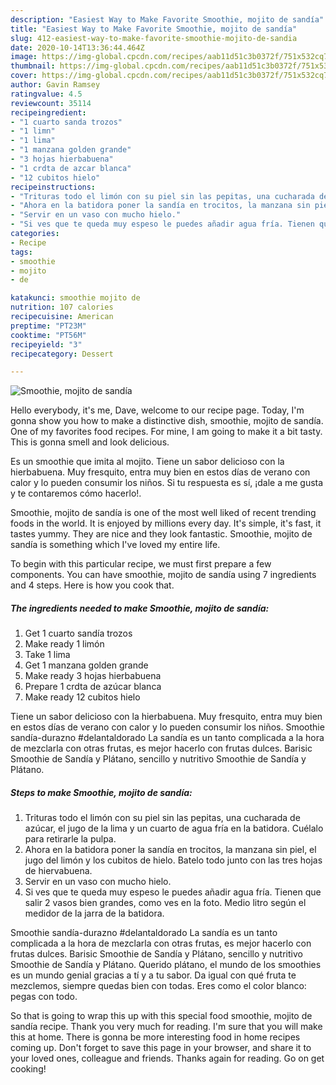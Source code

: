 ```yaml
---
description: "Easiest Way to Make Favorite Smoothie, mojito de sandía"
title: "Easiest Way to Make Favorite Smoothie, mojito de sandía"
slug: 412-easiest-way-to-make-favorite-smoothie-mojito-de-sandia
date: 2020-10-14T13:36:44.464Z
image: https://img-global.cpcdn.com/recipes/aab11d51c3b0372f/751x532cq70/smoothie-mojito-de-sandia-foto-principal.jpg
thumbnail: https://img-global.cpcdn.com/recipes/aab11d51c3b0372f/751x532cq70/smoothie-mojito-de-sandia-foto-principal.jpg
cover: https://img-global.cpcdn.com/recipes/aab11d51c3b0372f/751x532cq70/smoothie-mojito-de-sandia-foto-principal.jpg
author: Gavin Ramsey
ratingvalue: 4.5
reviewcount: 35114
recipeingredient:
- "1 cuarto sanda trozos"
- "1 limn"
- "1 lima"
- "1 manzana golden grande"
- "3 hojas hierbabuena"
- "1 crdta de azcar blanca"
- "12 cubitos hielo"
recipeinstructions:
- "Trituras todo el limón con su piel sin las pepitas, una cucharada de azúcar, el jugo de la lima y un cuarto de agua fría en la batidora. Cuélalo para retirarle la pulpa."
- "Ahora en la batidora poner la sandía en trocitos, la manzana sin piel, el jugo del limón y los cubitos de hielo. Batelo todo junto con las tres hojas de hiervabuena."
- "Servir en un vaso con mucho hielo."
- "Si ves que te queda muy espeso le puedes añadir agua fría. Tienen que salir 2 vasos bien grandes, como ves en la foto. Medio litro según el medidor de la jarra de la batidora."
categories:
- Recipe
tags:
- smoothie
- mojito
- de

katakunci: smoothie mojito de 
nutrition: 107 calories
recipecuisine: American
preptime: "PT23M"
cooktime: "PT56M"
recipeyield: "3"
recipecategory: Dessert

---
```



![Smoothie, mojito de sandía](https://img-global.cpcdn.com/recipes/aab11d51c3b0372f/751x532cq70/smoothie-mojito-de-sandia-foto-principal.jpg)

Hello everybody, it's me, Dave, welcome to our recipe page. Today, I'm gonna show you how to make a distinctive dish, smoothie, mojito de sandía. One of my favorites food recipes. For mine, I am going to make it a bit tasty. This is gonna smell and look delicious.

Es un smoothie que imita al mojito. Tiene un sabor delicioso con la hierbabuena. Muy fresquito, entra muy bien en estos días de verano con calor y lo pueden consumir los niños. Si tu respuesta es sí, ¡dale a me gusta y te contaremos cómo hacerlo!.

Smoothie, mojito de sandía is one of the most well liked of recent trending foods in the world. It is enjoyed by millions every day. It's simple, it's fast, it tastes yummy. They are nice and they look fantastic. Smoothie, mojito de sandía is something which I've loved my entire life.


To begin with this particular recipe, we must first prepare a few components. You can have smoothie, mojito de sandía using 7 ingredients and 4 steps. Here is how you cook that.

<!--inarticleads1-->

##### The ingredients needed to make Smoothie, mojito de sandía:

1. Get 1 cuarto sandía trozos
1. Make ready 1 limón
1. Take 1 lima
1. Get 1 manzana golden grande
1. Make ready 3 hojas hierbabuena
1. Prepare 1 crdta de azúcar blanca
1. Make ready 12 cubitos hielo


Tiene un sabor delicioso con la hierbabuena. Muy fresquito, entra muy bien en estos días de verano con calor y lo pueden consumir los niños. Smoothie sandía-durazno #delantaldorado La sandía es un tanto complicada a la hora de mezclarla con otras frutas, es mejor hacerlo con frutas dulces. Barisic Smoothie de Sandía y Plátano, sencillo y nutritivo Smoothie de Sandía y Plátano. 

<!--inarticleads2-->

##### Steps to make Smoothie, mojito de sandía:

1. Trituras todo el limón con su piel sin las pepitas, una cucharada de azúcar, el jugo de la lima y un cuarto de agua fría en la batidora. Cuélalo para retirarle la pulpa.
1. Ahora en la batidora poner la sandía en trocitos, la manzana sin piel, el jugo del limón y los cubitos de hielo. Batelo todo junto con las tres hojas de hiervabuena.
1. Servir en un vaso con mucho hielo.
1. Si ves que te queda muy espeso le puedes añadir agua fría. Tienen que salir 2 vasos bien grandes, como ves en la foto. Medio litro según el medidor de la jarra de la batidora.


Smoothie sandía-durazno #delantaldorado La sandía es un tanto complicada a la hora de mezclarla con otras frutas, es mejor hacerlo con frutas dulces. Barisic Smoothie de Sandía y Plátano, sencillo y nutritivo Smoothie de Sandía y Plátano. Querido plátano, el mundo de los smoothies es un mundo genial gracias a tí y a tu sabor. Da igual con qué fruta te mezclemos, siempre quedas bien con todas. Eres como el color blanco: pegas con todo. 

So that is going to wrap this up with this special food smoothie, mojito de sandía recipe. Thank you very much for reading. I'm sure that you will make this at home. There is gonna be more interesting food in home recipes coming up. Don't forget to save this page in your browser, and share it to your loved ones, colleague and friends. Thanks again for reading. Go on get cooking!
